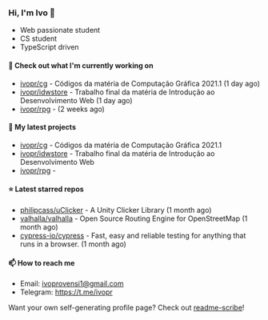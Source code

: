 ### Hi, I'm Ivo 👋

* Web passionate student
* CS student
* TypeScript driven

#### 👷 Check out what I'm currently working on

- [ivopr/cg](https://github.com/ivopr/cg) - Códigos da matéria de Computação Gráfica 2021.1 (1 day ago)
- [ivopr/idwstore](https://github.com/ivopr/idwstore) - Trabalho final da matéria de Introdução ao Desenvolvimento Web (1 day ago)
- [ivopr/rpg](https://github.com/ivopr/rpg) -  (2 weeks ago)

#### 🌱 My latest projects

- [ivopr/cg](https://github.com/ivopr/cg) - Códigos da matéria de Computação Gráfica 2021.1
- [ivopr/idwstore](https://github.com/ivopr/idwstore) - Trabalho final da matéria de Introdução ao Desenvolvimento Web
- [ivopr/rpg](https://github.com/ivopr/rpg) - 

#### ⭐️ Latest starred repos

- [philipcass/uClicker](https://github.com/philipcass/uClicker) - A Unity Clicker Library (1 month ago)
- [valhalla/valhalla](https://github.com/valhalla/valhalla) - Open Source Routing Engine for OpenStreetMap (1 month ago)
- [cypress-io/cypress](https://github.com/cypress-io/cypress) - Fast, easy and reliable testing for anything that runs in a browser. (1 month ago)

#### 📫 How to reach me

- Email: [ivoprovensi1@gmail.com](mailto://ivoprovensi1@gmail.com)
- Telegram: https://t.me/ivopr

Want your own self-generating profile page? Check out [readme-scribe](https://github.com/muesli/readme-scribe)!
